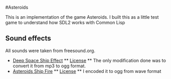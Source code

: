 #Asteroids

This is an implementation of the game Asteroids. I built this as a little test game to understand how SDL2 works with Common Lisp

## Sound effects
All sounds were taken from freesound.org.

* [Deep Space Ship Effect](https://www.freesound.org/people/hykenfreak/sounds/214663/)
** [License](https://creativecommons.org/licenses/by/3.0/)
** The only modification done was to convert it from mp3 to ogg format.
* [Asteroids Ship Fire](https://www.freesound.org/people/CGEffex/sounds/96692/)
** [License](https://creativecommons.org/licenses/by/3.0/)
** I encoded it to ogg from wave format
